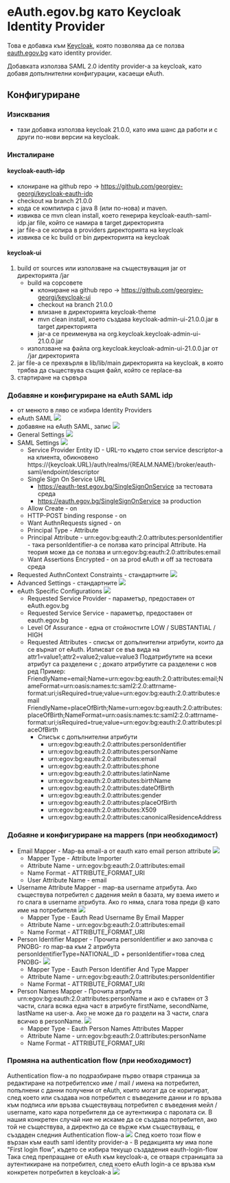 # eAuth.egov.bg като Keycloak Identity Provider

Това е добавка към [Keycloak](https://www.keycloak.org/), която позволява да се ползва [eauth.egov.bg](https://eauth.egov.bg/) 
като identity provider.

Добавката използва SAML 2.0 identity provider-a за keycloak, като добавя допълнителни конфигурации, касаещи eAuth.

## Конфигуриране
### Изисквания
 - тази добавка използва keycloak 21.0.0, като има шанс да работи и с други по-нови версии на keycloak. 


### Инсталиране
#### keycloak-eauth-idp
 - клониране на github repo -> https://github.com/georgiev-georgi/keycloak-eauth-idp
 - checkout на branch 21.0.0
 - кода се компилира с java 8 (или по-нова) и maven. 
 - извиква се mvn clean install, което генерира keycloak-eauth-saml-idp.jar file, който се намира в target директорията
 - jar file-a се копира в providers директорията на keycloak
 - извиква се kc build от bin директорията на keycloak
#### keycloak-ui
1. build от sources или използване на съществуващия jar от директорията /jar
   - build на сорсовете
     - клониране на github repo -> https://github.com/georgiev-georgi/keycloak-ui
     - checkout на branch 21.0.0
     - влизане в директорията keycloak-theme
     - mvn clean install, което създава keycloak-admin-ui-21.0.0.jar в target директорията
     - jar-a се преименува на org.keycloak.keycloak-admin-ui-21.0.0.jar
   - използване на файла org.keycloak.keycloak-admin-ui-21.0.0.jar от /jar директорията
2. jar file-a се прехвърля в lib/lib/main директорията на keycloak, в която трябва да съществува същия файл, който се replace-ва 
3. стартиране на сървъра

### Добавяне и конфигуриране на eAuth SAML idp
 - от менюто в ляво се избира Identity Providers
 - eAuth SAML <img src="doc/1.new-identity-provider.png">
 - добавяне на eAuth SAML, запис <img src="doc/2.eauth-saml-add.png">
 - General Settings <img src="doc/3.eauth-edit-general-settings.png">
 - SAML Settings <img src="doc/4.eauth-edit-saml-settings.png">
   - Service Provider Entity ID - URL-то където стои service descriptor-a на клиента, обикновено https://{keycloak.URL}/auth/realms/{REALM.NAME}/broker/eauth-saml/endpoint/descriptor
   - Single Sign On Service URL 
     - https://eauth-test.egov.bg/SingleSignOnService за тестовата среда
     - https://eauth.egov.bg/SingleSignOnService за production
   - Allow Create - on
   - HTTP-POST binding  response - on
   - Want AuthnRequests signed - on
   - Principal Type - Attribute
   - Principal Attribute - urn:egov:bg:eauth:2.0:attributes:personIdentifier - така personIdentifier-a се ползва като principal Attribute. На теория може да се ползва и urn:egov:bg:eauth:2.0:attributes:email
   - Want Assertions Encrypted - on за prod eAuth и off за тестовата среда
 - Requested AuthnContext Constraints - стандартните <img src="doc/5.eauth-edit-requested-authncontext-constraints.png">
 - Advanced Settings - стандартните <img src="doc/6.eauth-edit-advanced-settings.png">
 - eAuth Specific Configurations <img src="doc/7.eauth-edit-eauth-specific-configurations.png">
   - Requested Service Provider - параметър, предоставен от eAuth.egov.bg
   - Requested Service Service - параметър, предоставен от eauth.egov.bg
   - Level Of Assurance - една от стойностите LOW / SUBSTANTIAL / HIGH
   - Requested Attributes - списък от допълнителни атрибути, които да се върнат от eAuth. Изписват се във вида на attr1=value1;attr2=value2;value=value3 Податрибутите на всеки атрибут са разделени с ; докато атрибутите са разделени с нов ред
     Пример:
     FriendlyName=email;Name=urn:egov:bg:eauth:2.0:attributes:email;NameFormat=urn:oasis:names:tc:saml2:2.0:attrname-format:uri;isRequired=true;value=urn:egov:bg:eauth:2.0:attributes:email
     FriendlyName=placeOfBirth;Name=urn:egov:bg:eauth:2.0:attributes:placeOfBirth;NameFormat=urn:oasis:names:tc:saml2:2.0:attrname-format:uri;isRequired=true;value=urn:egov:bg:eauth:2.0:attributes:placeOfBirth
     - Списък с допълнителни атрибути
        - urn:egov:bg:eauth:2.0:attributes:personIdentifier
        - urn:egov:bg:eauth:2.0:attributes:personName
        - urn:egov:bg:eauth:2.0:attributes:email
        - urn:egov:bg:eauth:2.0:attributes:phone
        - urn:egov:bg:eauth:2.0:attributes:latinName
        - urn:egov:bg:eauth:2.0:attributes:birthName
        - urn:egov:bg:eauth:2.0:attributes:dateOfBirth
        - urn:egov:bg:eauth:2.0:attributes:gender
        - urn:egov:bg:eauth:2.0:attributes:placeOfBirth
        - urn:egov:bg:eauth:2.0:attributes:X509
        - urn:egov:bg:eauth:2.0:attributes:canonicalResidenceAddress
### Добаяне и конфигуриране на mappers (при необходимост)
 - Email Mapper - Map-ва email-a от eauth като email person attribute <img src="doc/eauth-email-mapper.png">
   - Mapper Type - Attribute Importer
   - Attribute Name - urn:egov:bg:eauth:2.0:attributes:email
   - Name Format - ATTRIBUTE_FORMAT_URI
   - User Attribute Name - email
 - Username Attribute Mapper - map-ва username атрибута. Ако съществува потребител с дадения мейл в базата, му взема името и го слага в username атрибута. Ако го няма, слага това преди @ като име на потребителя <img src="doc/username-attribute-mapper.png">
   - Mapper Type - Eauth Read Username By Email Mapper
   - Attribute Name - urn:egov:bg:eauth:2.0:attributes:email
   - Name Format - ATTRIBUTE_FORMAT_URI
 - Person Identifier Mapper - Прочита personIdentifier и ако започва с PNOBG- го map-ва към 2 атрибута personIdentifierType=NATIONAL_ID + personIdentifier=това след PNOBG- <img src="doc/person-identifier-mapper.png">
   - Mapper Type - Eauth Person Identifier And  Type Mapper
   - Attribute Name - urn:egov:bg:eauth:2.0:attributes:personIdentifier
   - Name Format - ATTRIBUTE_FORMAT_URI
 - Person Names Mapper - Прочита атрибута urn:egov:bg:eauth:2.0:attributes:personName и ако е сътавен от 3 части, слага всяка една част в атрибуте firstName, secondName, lastName на user-a. Ако не може да го раздели на 3 части, слага всичко в personName. <img src="doc/person-names-mapper.png">
   - Mapper Type - Eauth Person Names Attributes Mapper
   - Attribute Name - urn:egov:bg:eauth:2.0:attributes:personName
   - Name Format - ATTRIBUTE_FORMAT_URI
### Промяна на authentication flow (при необходимост)
Authentication flow-a по подразбиране първо отваря страница за редактиране на потребителско име / mail / имена на потребител, попълнени с данни получени от eAuth, които могат да се коригират, 
след което или създава нов потребител с въведените данни и го връзва към подписа или връзва съществуващ потребител с въведения мейл / username, като кара потребителя да се аутентикира с паролата си.
В нашия конкретен случай ние не искаме да се създава потребител, ако той не съществува, а директно да се върже към съществуващ, е създаден следния Authentication flow-a <img src="doc/8.eauth-authentication-flow.png">
След което този flow е вързан към eauth saml identity provider-a - В редакцията му има поле "First login flow", където се избира текущо създадения eauth-login-flow
Така след препращане от eAuth към keycloak-a, се отваря страницата за аутентикиране на потребител, след което eAuth login-a се връзва към конкретен потребител в keycloak-a <img src="doc/9.user-authentication.png">
